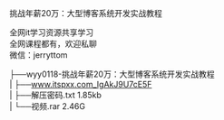 挑战年薪20万：大型博客系统开发实战教程

全网it学习资源共享学习<br>全网课程都有，欢迎私聊<br>微信：jerryttom<br>

├──wyy0118-挑战年薪20万：大型博客系统开发实战教程<br> | ├──www.itspxx.com_IgAkJ9U7cE5F<br> | ├──解压密码.txt 1.85kb<br> | └──视频.rar 2.46G